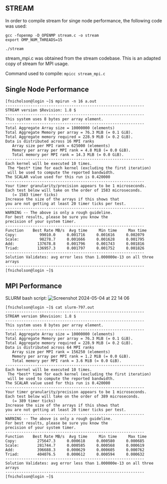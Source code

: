 STREAM
-
In order to compile stream for singe node performance, the following code was used:

    gcc -fopenmp -D_OPENMP stream.c -o stream 
    export OMP_NUM_THREADS=15
    
    ./stream
    
stream_mpi.c was obtained from the stream codebase. This is an adapted copy of stream for MPI usage.

Command used to compile:
    `mpicc stream_mpi.c`


Single Node Performance
-
    [fnicholson@login ~]$ mpirun -n 16 a.out 
    -------------------------------------------------------------
    STREAM version $Revision: 1.8 $
    -------------------------------------------------------------
    This system uses 8 bytes per array element.
    -------------------------------------------------------------
    Total Aggregate Array size = 10000000 (elements)
    Total Aggregate Memory per array = 76.3 MiB (= 0.1 GiB).
    Total Aggregate memory required = 228.9 MiB (= 0.2 GiB).
    Data is distributed across 16 MPI ranks
       Array size per MPI rank = 625000 (elements)
       Memory per array per MPI rank = 4.8 MiB (= 0.0 GiB).
       Total memory per MPI rank = 14.3 MiB (= 0.0 GiB).
    -------------------------------------------------------------
    Each kernel will be executed 10 times.
     The *best* time for each kernel (excluding the first iteration)
     will be used to compute the reported bandwidth.
    The SCALAR value used for this run is 0.420000
    -------------------------------------------------------------
    Your timer granularity/precision appears to be 1 microseconds.
    Each test below will take on the order of 1583 microseconds.
       (= 1583 timer ticks)
    Increase the size of the arrays if this shows that
    you are not getting at least 20 timer ticks per test.
    -------------------------------------------------------------
    WARNING -- The above is only a rough guideline.
    For best results, please be sure you know the
    precision of your system timer.
    -------------------------------------------------------------
    Function    Best Rate MB/s  Avg time     Min time     Max time
    Copy:          99010.0     0.001716     0.001616     0.002079
    Scale:         98278.7     0.001666     0.001628     0.001795
    Add:          137678.8     0.001796     0.001743     0.001816
    Triad:        136957.3     0.001797     0.001752     0.001826
    -------------------------------------------------------------
    Solution Validates: avg error less than 1.000000e-13 on all three arrays
    -------------------------------------------------------------
    [fnicholson@login ~]$ 

MPI Performance
-
SLURM bash script:
![Screenshot 2024-05-04 at 22 14 06](https://github.com/Jackaed/UKSCC-Submission/assets/8216039/17e754f3-3647-4fbb-b425-3e7713282a0e)

    [fnicholson@login ~]$ cat slurm-797.out 
    -------------------------------------------------------------
    STREAM version $Revision: 1.8 $
    -------------------------------------------------------------
    This system uses 8 bytes per array element.
    -------------------------------------------------------------
    Total Aggregate Array size = 10000000 (elements)
    Total Aggregate Memory per array = 76.3 MiB (= 0.1 GiB).
    Total Aggregate memory required = 228.9 MiB (= 0.2 GiB).
    Data is distributed across 64 MPI ranks
       Array size per MPI rank = 156250 (elements)
       Memory per array per MPI rank = 1.2 MiB (= 0.0 GiB).
       Total memory per MPI rank = 3.6 MiB (= 0.0 GiB).
    -------------------------------------------------------------
    Each kernel will be executed 10 times.
     The *best* time for each kernel (excluding the first iteration)
     will be used to compute the reported bandwidth.
    The SCALAR value used for this run is 0.420000
    -------------------------------------------------------------
    Your timer granularity/precision appears to be 1 microseconds.
    Each test below will take on the order of 389 microseconds.
       (= 389 timer ticks)
    Increase the size of the arrays if this shows that
    you are not getting at least 20 timer ticks per test.
    -------------------------------------------------------------
    WARNING -- The above is only a rough guideline.
    For best results, please be sure you know the
    precision of your system timer.
    -------------------------------------------------------------
    Function    Best Rate MB/s  Avg time     Min time     Max time
    Copy:         275647.3     0.000618     0.000580     0.000685
    Scale:        281744.7     0.000585     0.000568     0.000619
    Add:          396688.3     0.000629     0.000605     0.000762
    Triad:        404076.5     0.000612     0.000594     0.000632
    -------------------------------------------------------------
    Solution Validates: avg error less than 1.000000e-13 on all three arrays
    -------------------------------------------------------------
    [fnicholson@login ~]$ 
